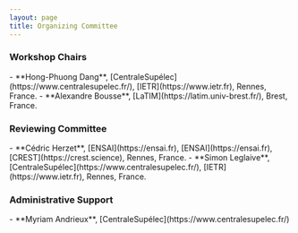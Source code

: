 ```yaml
---
layout: page
title: Organizing Committee
---
```


<h3>Workshop Chairs</h3>
- **Hong-Phuong Dang**, [CentraleSupélec](https://www.centralesupelec.fr/), [IETR](https://www.ietr.fr), Rennes, France.
- **Alexandre Bousse**, [LaTIM](https://latim.univ-brest.fr/), Brest, France.

<h3>Reviewing Committee</h3>
- **Cédric Herzet**, [ENSAI](https://ensai.fr), [ENSAI](https://ensai.fr), [CREST](https://crest.science), Rennes, France.
- **Simon Leglaive**, [CentraleSupélec](https://www.centralesupelec.fr/), [IETR](https://www.ietr.fr), Rennes, France.


<h3>Administrative Support</h3>
- **Myriam Andrieux**, [CentraleSupélec](https://www.centralesupelec.fr/)

